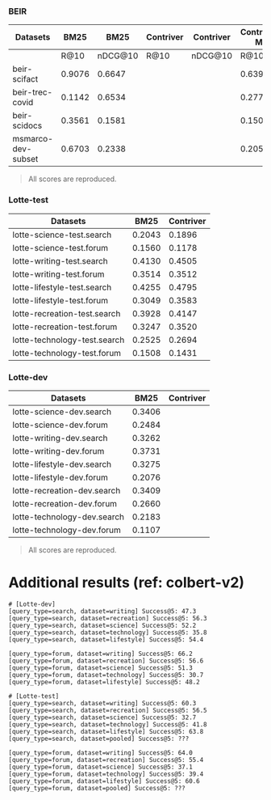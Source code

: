 ### BEIR 

| Datasets                      | BM25   | BM25    | Contriver | Contriver | Contriver-MS | Contriver-MS | 
| ---                           | ---    | ---     | ---       | ---       | ---          | ---          |
|                               | R@10   | nDCG@10 | R@10      | nDCG@10   | R@10         | nDCG@10      |
| beir-scifact                  | 0.9076 | 0.6647  | |  | 0.6394    |     
| beir-trec-covid               | 0.1142 | 0.6534  | |  | 0.2771    |     
| beir-scidocs                  | 0.3561 | 0.1581  | |  | 0.1509    |     
| msmarco-dev-subset            | 0.6703 | 0.2338  | |  | 0.2055    |     
> All scores are reproduced.

### Lotte-test
| Datasets                      | BM25    | Contriver | 
| ---                           | ---     | ---       |  
| lotte-science-test.search     | 0.2043  | 0.1896    |
| lotte-science-test.forum      | 0.1560  | 0.1178    |
| lotte-writing-test.search     | 0.4130  | 0.4505    |
| lotte-writing-test.forum      | 0.3514  | 0.3512    |
| lotte-lifestyle-test.search   | 0.4255  | 0.4795    |
| lotte-lifestyle-test.forum    | 0.3049  | 0.3583    |
| lotte-recreation-test.search  | 0.3928  | 0.4147    |
| lotte-recreation-test.forum   | 0.3247  | 0.3520    |
| lotte-technology-test.search  | 0.2525  | 0.2694    |
| lotte-technology-test.forum   | 0.1508  | 0.1431    |

### Lotte-dev
| Datasets                      | BM25    | Contriver | 
| ---                           | ---     | ---       |  
| lotte-science-dev.search      | 0.3406  |           |
| lotte-science-dev.forum       | 0.2484  |           |
| lotte-writing-dev.search      | 0.3262  |           |
| lotte-writing-dev.forum       | 0.3731  |           |
| lotte-lifestyle-dev.search    | 0.3275  |           |
| lotte-lifestyle-dev.forum     | 0.2076  |           |
| lotte-recreation-dev.search   | 0.3409  |           |
| lotte-recreation-dev.forum    | 0.2660  |           |
| lotte-technology-dev.search   | 0.2183  |           |
| lotte-technology-dev.forum    | 0.1107  |           |
> All scores are reproduced.

# Additional results (ref: colbert-v2)
```
# [Lotte-dev]
[query_type=search, dataset=writing] Success@5: 47.3
[query_type=search, dataset=recreation] Success@5: 56.3
[query_type=search, dataset=science] Success@5: 52.2
[query_type=search, dataset=technology] Success@5: 35.8
[query_type=search, dataset=lifestyle] Success@5: 54.4

[query_type=forum, dataset=writing] Success@5: 66.2
[query_type=forum, dataset=recreation] Success@5: 56.6
[query_type=forum, dataset=science] Success@5: 51.3
[query_type=forum, dataset=technology] Success@5: 30.7
[query_type=forum, dataset=lifestyle] Success@5: 48.2

# [Lotte-test]
[query_type=search, dataset=writing] Success@5: 60.3
[query_type=search, dataset=recreation] Success@5: 56.5
[query_type=search, dataset=science] Success@5: 32.7
[query_type=search, dataset=technology] Success@5: 41.8
[query_type=search, dataset=lifestyle] Success@5: 63.8
[query_type=search, dataset=pooled] Success@5: ???

[query_type=forum, dataset=writing] Success@5: 64.0
[query_type=forum, dataset=recreation] Success@5: 55.4
[query_type=forum, dataset=science] Success@5: 37.1
[query_type=forum, dataset=technology] Success@5: 39.4
[query_type=forum, dataset=lifestyle] Success@5: 60.6
[query_type=forum, dataset=pooled] Success@5: ???
```
